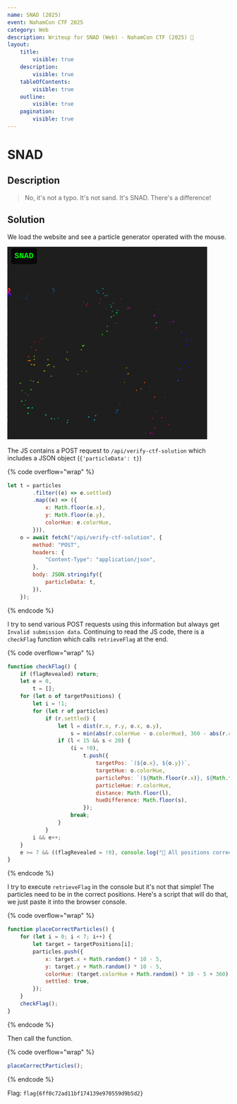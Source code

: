 ```yaml
---
name: SNAD (2025)
event: NahamCon CTF 2025
category: Web
description: Writeup for SNAD (Web) - NahamCon CTF (2025) 💜
layout:
    title:
        visible: true
    description:
        visible: true
    tableOfContents:
        visible: true
    outline:
        visible: true
    pagination:
        visible: true
---
```


# SNAD

## Description

> No, it's not a typo. It's not sand. It's SNAD. There's a difference!

## Solution

We load the website and see a particle generator operated with the mouse.

![](images/0.png)

The JS contains a POST request to `/api/verify-ctf-solution` which includes a JSON object (`{'particleData': t}`)

{% code overflow="wrap" %}

```js
let t = particles
        .filter((e) => e.settled)
        .map((e) => ({
            x: Math.floor(e.x),
            y: Math.floor(e.y),
            colorHue: e.colorHue,
        })),
    o = await fetch("/api/verify-ctf-solution", {
        method: "POST",
        headers: {
            "Content-Type": "application/json",
        },
        body: JSON.stringify({
            particleData: t,
        }),
    });
```

{% endcode %}

I try to send various POST requests using this information but always get `Invalid submission data`. Continuing to read the JS code, there is a `checkFlag` function which calls `retrieveFlag` at the end.

{% code overflow="wrap" %}

```js
function checkFlag() {
    if (flagRevealed) return;
    let e = 0,
        t = [];
    for (let o of targetPositions) {
        let i = !1;
        for (let r of particles)
            if (r.settled) {
                let l = dist(r.x, r.y, o.x, o.y),
                    s = min(abs(r.colorHue - o.colorHue), 360 - abs(r.colorHue - o.colorHue));
                if (l < 15 && s < 20) {
                    (i = !0),
                        t.push({
                            targetPos: `(${o.x}, ${o.y})`,
                            targetHue: o.colorHue,
                            particlePos: `(${Math.floor(r.x)}, ${Math.floor(r.y)})`,
                            particleHue: r.colorHue,
                            distance: Math.floor(l),
                            hueDifference: Math.floor(s),
                        });
                    break;
                }
            }
        i && e++;
    }
    e >= 7 && ((flagRevealed = !0), console.log("🎉 All positions correct! Retrieving flag..."), retrieveFlag());
}
```

{% endcode %}

I try to execute `retrieveFlag` in the console but it's not that simple! The particles need to be in the correct positions. Here's a script that will do that, we just paste it into the browser console.

{% code overflow="wrap" %}

```js
function placeCorrectParticles() {
    for (let i = 0; i < 7; i++) {
        let target = targetPositions[i];
        particles.push({
            x: target.x + Math.random() * 10 - 5,
            y: target.y + Math.random() * 10 - 5,
            colorHue: (target.colorHue + Math.random() * 10 - 5 + 360) % 360,
            settled: true,
        });
    }
    checkFlag();
}
```

{% endcode %}

Then call the function.

{% code overflow="wrap" %}

```js
placeCorrectParticles();
```

{% endcode %}

Flag: `flag{6ff0c72ad11bf174139e970559d9b5d2}`
